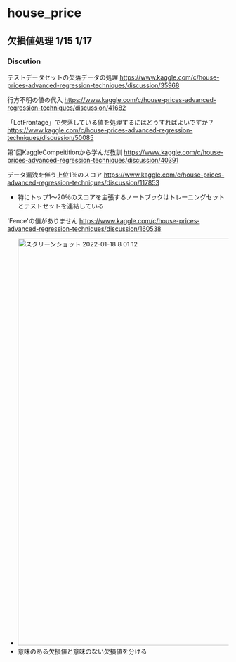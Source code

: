# house_price


## 欠損値処理 1/15 1/17

### Discution

テストデータセットの欠落データの処理
https://www.kaggle.com/c/house-prices-advanced-regression-techniques/discussion/35968

行方不明の値の代入
https://www.kaggle.com/c/house-prices-advanced-regression-techniques/discussion/41682

「LotFrontage」で欠落している値を処理するにはどうすればよいですか？
https://www.kaggle.com/c/house-prices-advanced-regression-techniques/discussion/50085


第1回KaggleCompeititionから学んだ教訓
https://www.kaggle.com/c/house-prices-advanced-regression-techniques/discussion/40391

データ漏洩を伴う上位1％のスコア
https://www.kaggle.com/c/house-prices-advanced-regression-techniques/discussion/117853

- 特にトップ1〜20％のスコアを主張するノートブックはトレーニングセットとテストセットを連結している

'Fence'の値がありません
https://www.kaggle.com/c/house-prices-advanced-regression-techniques/discussion/160538
- <img width="924" alt="スクリーンショット 2022-01-18 8 01 12" src="https://user-images.githubusercontent.com/31781305/149845772-bc0e61c7-ce8f-4762-b195-f128a09828d9.png">
- 意味のある欠損値と意味のない欠損値を分ける
